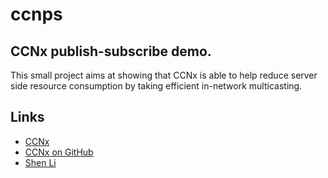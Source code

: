 ccnps
=====

CCNx publish-subscribe demo.
----------------------------

This small project aims at showing that CCNx is able to help reduce server side resource consumption by taking efficient in-network multicasting.

Links
-----
* [CCNx](http://www.ccnx.org)
* [CCNx on GitHub](https://github.com/ProjectCCNx)
* [Shen Li](http://www.cs.illinois.edu/homes/shenli3)

